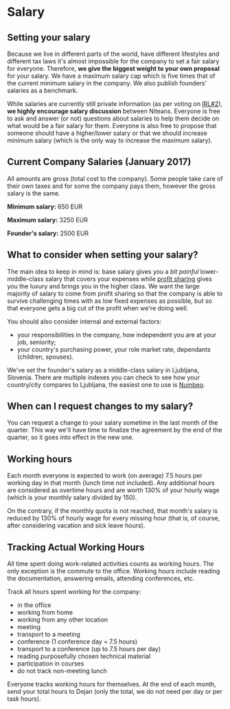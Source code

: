 # Salary

## Setting your salary

Because we live in different parts of the world, have different lifestyles and different tax laws it's almost impossible for the company to set a fair salary for everyone. Therefore, **we give the biggest weight to your own proposal** for your salary. We have a maximum salary cap which is five times that of the current minimum salary in the company. We also publish founders' salaries as a benchmark.

While salaries are currently still private information (as per voting on [IRL#2](https://intra.niteoweb.com/operations/irl-2)), **we highly encourage salary discussion** between Niteans. Everyone is free to ask and answer (or not) questions about salaries to help them decide on what would be a fair salary for them. Everyone is also free to propose that someone should have a higher/lower salary or that we should increase minimum salary (which is the only way to increase the maximum salary).


## Current Company Salaries (January 2017)

All amounts are gross (total cost to the company). Some people take care of their own taxes and for some the company pays them, however the gross salary is the same.

**Minimum salary:** 650 EUR

**Maximum salary:** 3250 EUR

**Founder's salary:** 2500 EUR


## What to consider when setting your salary?

The main idea to keep in mind is: base salary gives you a *bit painful* lower-middle-class salary that covers your expenses while [profit sharing](https://github.com/niteoweb/handbook/blob/master/profit-sharing.md) gives you the luxury and brings you in the higher class. We want the large majority of salary to come from profit sharing so that the company is able to survive challenging times with as low fixed expenses as possible, but so that everyone gets a big cut of the profit when we're doing well.

You should also consider internal and external factors:
* your responsibilities in the company, how independent you are at your job, seniority;
* your country's purchasing power, your role market rate, dependants (children, spouses).

We've set the founder's salary as a middle-class salary in Ljubljana, Slovenia. There are multiple indexes you can check to see how your country/city compares to Ljubljana, the easiest one to use is [Numbeo](https://www.numbeo.com/cost-of-living/).


## When can I request changes to my salary?

You can request a change to your salary sometime in the last month of the quarter. This way we'll have time to finalize the agreement by the end of the quarter, so it goes into effect in the new one.


## Working hours

Each month everyone is expected to work (on average) 7.5 hours per working day in that month (lunch time not included). Any additional hours are considered as overtime hours and are worth 130% of your hourly wage (which is your monthly salary divided by 150).

On the contrary, if the monthly quota is not reached, that month's salary is reduced by 130% of hourly wage for every missing hour (that is, of course, after considering vacation and sick leave hours).


## Tracking Actual Working Hours

All time spent doing work-related activities counts as working hours. The only exception is the commute to the office. Working hours include reading the documentation, answering emails, attending conferences, etc.

Track all hours spent working for the company:
* in the office
* working from home
* working from any other location
* meeting
* transport to a meeting
* conference (1 conference day = 7.5 hours)
* transport to a conference (up to 7.5 hours per day)
* reading purposefully chosen technical material
* participation in courses
* do not track non-meeting lunch

Everyone tracks working hours for themselves. At the end of each month, send your total hours to Dejan (only the total, we do not need per day or per task hours).
